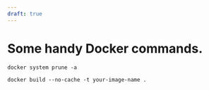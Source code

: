 ```yaml
---
draft: true
---
```


# Some handy Docker commands.

```
docker system prune -a
```

```
docker build --no-cache -t your-image-name .
```